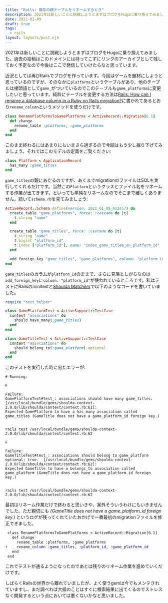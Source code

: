 ```yaml
---
title: "Rails: 既存の親テーブルをリネームするとき"
description: 2021年は新しいことに挑戦しようとまずはブログをHugoに乗り換えてみました。過去の投稿はこのドメインには持ってこずにリンクのアーカイブとして残しておく予定なので今後はここで発信していけたらなと思っています。
date: 2021-01-09
draft: true
tags:
  - rails
layout: layouts/post.njk
---
```


2021年は新しいことに挑戦しようとまずはブログをHugoに乗り換えてみました。過去の投稿はこのドメインには持ってこずにリンクのアーカイブとして残しておく予定なので今後はここで発信していけたらなと思っています。

<!--more-->

近況としては再びRailsでブログを作っています。今回はゲームを題材にしようと思っているのですが、そのなかに`platforms`というテーブルがあり、他のテーブルは接頭語として`game_`がついているのでこのテーブルも`game_platforms`に変更したいと思っています。純粋にテーブルを変更する方法は[Rails: How can I rename a database column in a Ruby on Rails migration?][1992019]に書かれてあるとおり`rename_column`というメソッドを使うだけです。

```ruby
class RenamePlatformsToGamePlatforms < ActiveRecord::Migration[6.1]
  def change
    rename_table :platforms, :game_platforms
  end
end
```

このまま終わるにはあまりにもいまさら過ぎるので今回はもう少し掘り下げてみましょう。それではこのモデルの定義をご覧ください:

```ruby
class Platform < ApplicationRecord
  has_many :game_titles
end
```

`game_titles`の親にあたるのですが、あくまでmigrationのファイルはSQLを実行してくれるだけです。当然この`Platform`というクラスとファイル名をリネームする作業が出てきます。といっても単純なリネームなのでそこまで難しくありません。続いて`schema.rb`を見てみましょう:

```ruby
ActiveRecord::Schema.define(version: 2021_01_09_022457) do
  create_table "game_platforms", force: :cascade do |t|
    t.string "name"
  end

  create_table "game_titles", force: :cascade do |t|
    t.string "name"
    t.bigint "platform_id"
    t.index ["platform_id"], name: "index_game_titles_on_platform_id"
  end

  add_foreign_key "game_titles", "game_platforms", column: "platform_id"
end
```

`game_titles`のカラムが`platform_id`のままで、さらに見落としがちなのは`add_foreign_key`に`column: "platform_id"`が使われているところです。私はテストにRailsのminitestと[Shoulda Matchers][shoulda-matchers]で以下のようなコードを書いていました。

```ruby
require "test_helper"

class GamePlatformTest < ActiveSupport::TestCase
  context "associations" do
    should have_many(:game_titles)
  end
end

class GameTitleTest < ActiveSupport::TestCase
  context "associations" do
    should belong_to(:game_platform).optional
  end
end
```

このテストを実行した時に出たエラーが:

```text
# Running:

F

Failure:
GamePlatformTest#test_: associations should have many game_titles.  [/usr/local/bundle/gems/shoulda-context-2.0.0/lib/shoulda/context/context.rb:62]:
Expected GamePlatform to have a has_many association called game_titles (GameTitle does not have a game_platform_id foreign key.)


rails test /usr/local/bundle/gems/shoulda-context-2.0.0/lib/shoulda/context/context.rb:62

F

Failure:
GameTitleTest#test_: associations should belong to game_platform optional: true.  [/usr/local/bundle/gems/shoulda-context-2.0.0/lib/shoulda/context/context.rb:62]:
Expected GameTitle to have a belongs_to association called game_platform (GameTitle does not have a game_platform_id foreign key.)


rails test /usr/local/bundle/gems/shoulda-context-2.0.0/lib/shoulda/context/context.rb:62
```

最初はリネーム作業だけで終わると思いきや、案外そういうわけにもいきませんでした。ただ親切にも *(GameTitle does not have a game_platform_id foreign key.)* というログが残ってくれていたおかげで一番最初のmigrationファイルを修正できました。

```diff
 class RenamePlatformsToGamePlatforms < ActiveRecord::Migration[6.1]
   def change
     rename_table :platforms, :game_platforms
+    rename_column :game_titles, :platform_id, :game_platform_id
   end
 end
```

これでテストが通るようになったのであとは残りのリネーム作業を進めていくだけです。

しばらくRailsの世界から離れていましたが、よく使うgemは今でもメンテされていますし、まだ調べれば大抵のことはすぐに検索結果に出てくるのでストレスなく開発するという点においては悪くないかなと思いました。

[1992019]: https://stackoverflow.com/q/1992019
[shoulda-matchers]: https://matchers.shoulda.io/
